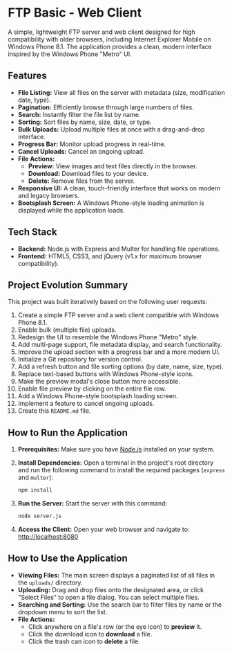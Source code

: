# FTP Basic - Web Client

A simple, lightweight FTP server and web client designed for high compatibility with older browsers, including Internet Explorer Mobile on Windows Phone 8.1. The application provides a clean, modern interface inspired by the Windows Phone "Metro" UI.

## Features

*   **File Listing:** View all files on the server with metadata (size, modification date, type).
*   **Pagination:** Efficiently browse through large numbers of files.
*   **Search:** Instantly filter the file list by name.
*   **Sorting:** Sort files by name, size, date, or type.
*   **Bulk Uploads:** Upload multiple files at once with a drag-and-drop interface.
*   **Progress Bar:** Monitor upload progress in real-time.
*   **Cancel Uploads:** Cancel an ongoing upload.
*   **File Actions:**
    *   **Preview:** View images and text files directly in the browser.
    *   **Download:** Download files to your device.
    *   **Delete:** Remove files from the server.
*   **Responsive UI:** A clean, touch-friendly interface that works on modern and legacy browsers.
*   **Bootsplash Screen:** A Windows Phone-style loading animation is displayed while the application loads.

## Tech Stack

*   **Backend:** Node.js with Express and Multer for handling file operations.
*   **Frontend:** HTML5, CSS3, and jQuery (v1.x for maximum browser compatibility).

## Project Evolution Summary

This project was built iteratively based on the following user requests:

1.  Create a simple FTP server and a web client compatible with Windows Phone 8.1.
2.  Enable bulk (multiple file) uploads.
3.  Redesign the UI to resemble the Windows Phone "Metro" style.
4.  Add multi-page support, file metadata display, and search functionality.
5.  Improve the upload section with a progress bar and a more modern UI.
6.  Initialize a Git repository for version control.
7.  Add a refresh button and file sorting options (by date, name, size, type).
8.  Replace text-based buttons with Windows Phone-style icons.
9.  Make the preview modal's close button more accessible.
10. Enable file preview by clicking on the entire file row.
11. Add a Windows Phone-style bootsplash loading screen.
12. Implement a feature to cancel ongoing uploads.
13. Create this `README.md` file.

## How to Run the Application

1.  **Prerequisites:** Make sure you have [Node.js](https://nodejs.org/) installed on your system.

2.  **Install Dependencies:** Open a terminal in the project's root directory and run the following command to install the required packages (`express` and `multer`):
    ```bash
    npm install
    ```

3.  **Run the Server:** Start the server with this command:
    ```bash
    node server.js
    ```

4.  **Access the Client:** Open your web browser and navigate to:
    [http://localhost:8080](http://localhost:8080)

## How to Use the Application

*   **Viewing Files:** The main screen displays a paginated list of all files in the `uploads/` directory.
*   **Uploading:** Drag and drop files onto the designated area, or click "Select Files" to open a file dialog. You can select multiple files.
*   **Searching and Sorting:** Use the search bar to filter files by name or the dropdown menu to sort the list.
*   **File Actions:**
    *   Click anywhere on a file's row (or the eye icon) to **preview** it.
    *   Click the download icon to **download** a file.
    *   Click the trash can icon to **delete** a file.
